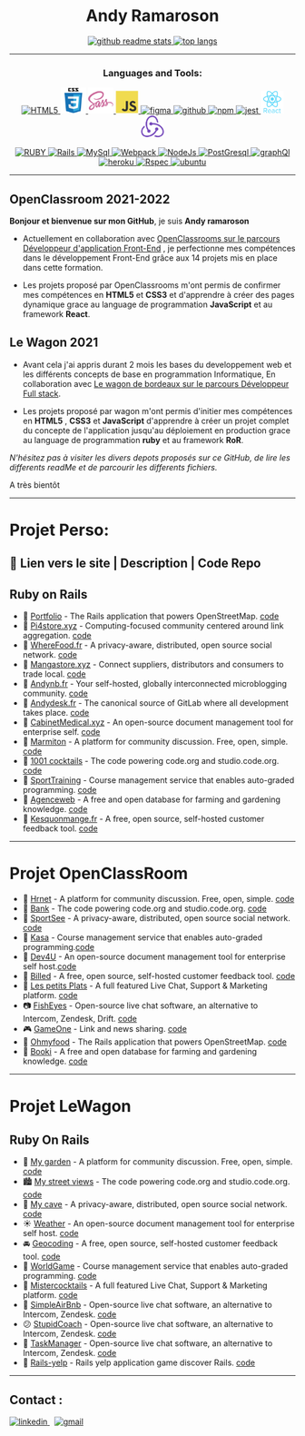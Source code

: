 <h1 align="middle">Andy Ramaroson</h1>
<p align="middle">
   <a href="https://github.com/AndyRama?tab=repositories">
	<img src="https://github-readme-stats.vercel.app/api?username=AndyRama&theme=vue&count_private=true&show_icons=true&hide=issues" alt="github readme stats" height="130"/>
   </a>
   <a href="https://github.com/AndyRama?tab=repositories">
	<img src="https://github-readme-stats.anuraghazra1.vercel.app/api/top-langs/?username=AndyRama&theme=vue&layout=compact" alt="top langs" height="130"/>
   </a>
</p>

---

<h3 align="middle">Languages and Tools:</h3>
<p align="center">
	<a href="https://developer.mozilla.org/fr/docs/Web/HTML" target="_blank" rel="noreferrer"> 
		<img src="https://www.vectorlogo.zone/logos/w3_html5/w3_html5-icon.svg" alt="HTML5" width="37" height="37" /> 
	</a>
	<a href="https://www.w3schools.com/css/" target="_blank" rel="noreferrer"> 
		<img src="https://raw.githubusercontent.com/devicons/devicon/master/icons/css3/css3-original-wordmark.svg" alt="css3" width="45" height="45" /> 
	</a>
 	<a href="https://sass-lang.com" target="_blank" rel="noreferrer"> 
   		<img src="https://raw.githubusercontent.com/devicons/devicon/master/icons/sass/sass-original.svg" alt="sass" width="45" height="45"/> 
 	</a>
 	<a href="https://developer.mozilla.org/en-US/docs/Web/JavaScript" target="_blank" rel="noreferrer"> 
  		<img src="https://raw.githubusercontent.com/devicons/devicon/master/icons/javascript/javascript-original.svg" alt="javascript" width="40" height="40"/> 
 	</a> 
 	<a href="https://www.figma.com/" target="_blank" rel="noreferrer"> 
  		<img src="https://www.vectorlogo.zone/logos/figma/figma-icon.svg" alt="figma" width="40" height="40"/> 
 	</a>
 	<a href="https://git-scm.com/" target="_blank" rel="noreferrer"> 
  		<img src="https://cdn.jsdelivr.net/gh/devicons/devicon/icons/github/github-original.svg" alt="github" width="40" height="40"/> 
 	</a> 
	<a href="https://www.npmjs.com/" target="_blank" rel="noreferrer"> 
  		<img src="https://www.vectorlogo.zone/logos/npmjs/npmjs-ar21.svg" alt="npm" width="40" height="40"/> 
 	</a>
	<a href="https://jestjs.io" target="_blank" rel="noreferrer"> 
  		<img src="https://www.vectorlogo.zone/logos/jestjsio/jestjsio-icon.svg" alt="jest" width="40" height="40"/> 
 	</a> 
 	<a href="https://reactjs.org/" target="_blank" rel="noreferrer"> 
  		<img src="https://raw.githubusercontent.com/devicons/devicon/master/icons/react/react-original-wordmark.svg" alt="react" width="40" height="40"/> 
 	</a> 
 	<a href="https://redux.js.org" target="_blank" rel="noreferrer"> 
  		<img src="https://raw.githubusercontent.com/devicons/devicon/master/icons/redux/redux-original.svg" alt="redux" width="40" height="40"/> 
 	</a> 
</p>
<p align="center">
	<a href="https://rubyonrails.org/" target="_blank" rel="noreferrer"> 
		<img src="https://www.vectorlogo.zone/logos/ruby-lang/ruby-lang-icon.svg" alt="RUBY" width="37" height="37" /> 
	</a>
        <a href="https://developer.mozilla.org/fr/docs/Web/HTML" target="_blank" rel="noreferrer">     
            <img src="https://cdn.jsdelivr.net/gh/devicons/devicon/icons/rails/rails-original-wordmark.svg" alt="Rails" width="40" height="40"/> 
 	</a>
	<a href="https://www.w3schools.com/css/" target="_blank" rel="noreferrer"> 
		<img src="https://cdn.jsdelivr.net/gh/devicons/devicon/icons/mysql/mysql-original.svg" alt="MySql" width="45" height="45" /> 
	</a>
 	<a href="https://jquery.com" rel="noreferrer"> 
   	     <img src="https://cdn.jsdelivr.net/gh/devicons/devicon/icons/webpack/webpack-original.svg" alt="Webpack" width="45" height="45"/> 
 	</a>
 	<a href="https://github.com" target="_blank" rel="noreferrer"> 
  		<img src="https://cdn.jsdelivr.net/gh/devicons/devicon/icons/nodejs/nodejs-original.svg" alt="NodeJs" width="40" height="40"/> 
 	</a>  	
	<a href="https://www.postgresql.org" target="_blank" rel="noreferrer"> 
  		<img src="https://www.vectorlogo.zone/logos/postgresql/postgresql-icon.svg" alt="PostGresql" width="40" height="40"/> 
 	</a>
	<a href="https://graphql.org" target="_blank" rel="noreferrer"> 
  		<img src="https://www.vectorlogo.zone/logos/graphql/graphql-icon.svg" alt="graphQl" width="40" height="40"/> 
 	</a> 
 	<a href="https://heroku.com/" target="_blank" rel="noreferrer"> 
  		<img src="https://www.vectorlogo.zone/logos/heroku/heroku-icon.svg" alt="heroku" width="40" height="40"/> 
 	</a>
	<a href="https://www.trello.com/" target="_blank" rel="noreferrer"> 
  		<img src="https://cdn.jsdelivr.net/gh/devicons/devicon/icons/rspec/rspec-original.svg" alt="Rspec" width="40" height="40"/> 
 	</a>
	<a href="https://ubuntu.com" target="_blank" rel="noreferrer"> 
  		<img src="https://www.vectorlogo.zone/logos/ubuntu/ubuntu-tile.svg" alt="ubuntu" width="40" height="40"/> 
 	</a> 
</p> 

** **
## OpenClassroom 2021-2022

<p><strong>Bonjour et bienvenue sur mon GitHub</strong>, je suis <strong>Andy ramaroson</strong></p>

  * Actuellement en collaboration avec [OpenClassrooms sur le parcours Développeur d'application Front-End](https://openclassrooms.com/fr/paths/516-developpeur-dapplication-javascript-react) , je perfectionne mes compétences dans le développement Front-End grâce aux 14 projets mis en place dans cette formation.
  
  * Les projets proposé par OpenClassrooms m'ont permis de confirmer mes compétences en **HTML5** et **CSS3** et d'apprendre à créer des pages dynamique grace au language de programmation **JavaScript** et au framework **React**.
       
## Le Wagon 2021  
  * Avant cela j'ai appris durant 2 mois les bases du developpement web et les différents concepts de base en programmation Informatique, En collaboration avec [Le wagon de bordeaux sur le parcours Développeur Full stack](https://www.lewagon.com/bordeaux). 
  
  * Les projets proposé par wagon m'ont permis d'initier mes compétences en **HTML5** , **CSS3** et  **JavaScript** d'apprendre à créer un projet complet du concepte de l'application jusqu'au déploiement en production grace au language de programmation **ruby** et au framework **RoR**.
     
  *N'hésitez pas à visiter les divers depots proposés sur ce GitHub, de lire les differents readMe et de parcourir les differents fichiers.*
 
 A très bientôt 
    
** **
# Projet Perso:
## 💼 Lien vers le site | Description  | Code Repo 

## Ruby on Rails
- 💼 [Portfolio](https://github.com/openstreetmap/openstreetmap-website) - The Rails application that powers OpenStreetMap. [code](https://github.com/AndyRama/rails-garden-manager)
- 🛒 [Pi4store.xyz](https://github.com/lobsters/lobsters) - Computing-focused community centered around link aggregation. [code](https://github.com/AndyRama/rails-garden-manager)
- 🍍 [WhereFood.fr](https://github.com/diaspora/diaspora) - A privacy-aware, distributed, open source social network. [code](https://github.com/AndyRama/rails-garden-manager)
- 🛒 [Mangastore.xyz](https://github.com/openfoodfoundation/openfoodnetwork) - Connect suppliers, distributors and consumers to trade local. [code](https://github.com/AndyRama/rails-garden-manager)
- 🏨 [Andynb.fr](https://github.com/tootsuite/mastodon) - Your self-hosted, globally interconnected microblogging community. [code](https://github.com/AndyRama/rails-garden-manager)
- 🏪 [Andydesk.fr](https://github.com/gitlabhq/gitlabhq) - The canonical source of GitLab where all development takes place. [code](https://github.com/AndyRama/rails-garden-manager)
- 🏪 [CabinetMedical.xyz](https://github.com/huacnlee/bluedoc) - An open-source document management tool for enterprise self. [code](https://github.com/AndyRama/rails-garden-manager)
- 🍉 [Marmiton](https://github.com/discourse/discourse) - A platform for community discussion. Free, open, simple. [code](https://github.com/AndyRama/rails-garden-manager)
- 🍷  [1001 cocktails](https://github.com/code-dot-org/code-dot-org) - The code powering code.org and studio.code.org. [code](https://github.com/AndyRama/rails-garden-manager)
- 💪 [SportTraining](https://github.com/autolab/Autolab) - Course management service that enables auto-graded programming. [code](https://github.com/AndyRama/rails-garden-manager)
- 💼 [Agenceweb](https://github.com/openfarmcc/OpenFarm) - A free and open database for farming and gardening knowledge. [code](https://github.com/AndyRama/rails-garden-manager)
- 🍑 [Kesquonmange.fr](https://github.com/riggraz/astuto) - A free, open source, self-hosted customer feedback tool. [code](https://github.com/AndyRama/rails-garden-manager)


---    
# Projet OpenClassRoom 
- 🏪 [Hrnet](https://github.com/AndyRama/AndyRamaroson_14_25112021) - A platform for community discussion. Free, open, simple. [code](https://github.com/AndyRama/rails-garden-manager)
- 🏦 [Bank](https://github.com/AndyRama/AndyRamaroson_13_25112021) - The code powering code.org and studio.code.org. [code](https://github.com/AndyRama/rails-garden-manager)
- 💪 [SportSee](https://github.com/AndyRama/AndyRamaroson_12_25112021) - A privacy-aware, distributed, open source social network. [code](https://github.com/AndyRama/rails-garden-manager) 
- 🏪 [Kasa](https://github.com/AndyRama/AndyRamaroson_11_25112021) - Course management service that enables auto-graded programming.[code](https://github.com/AndyRama/rails-garden-manager) 
- 💼 [Dev4U](https://github.com/huacnlee/bluedoc) - An open-source document management tool for enterprise self host.[code](https://github.com/AndyRama/rails-garden-manager) 
- 🎫 [Billed](https://github.com/AndyRama/AndyRamaroson_9_25112021) -  A free, open source, self-hosted customer feedback tool. [code](https://github.com/AndyRama/rails-garden-manager)
- 🥭 [Les petits Plats](https://github.com/AndyRama/AndyRamaroson_7_25112021) - A full featured Live Chat, Support & Marketing platform. [code](https://github.com/AndyRama/rails-garden-manager)
- 📷 [FishEyes](https://github.com/AndyRama/AndyRamaroson_6_25112021) - Open-source live chat software, an alternative to Intercom, Zendesk, Drift. [code](https://github.com/AndyRama/rails-garden-manager)
- 🎮 [GameOne](https://github.com/AndyRama/AndyRamaroson_4_25112021) - Link and news sharing. [code](https://github.com/AndyRama/rails-garden-manager) 
- 🍒 [Ohmyfood](https://github.com/AndyRama/AndyRamaroson_3_25112021) - The Rails application that powers OpenStreetMap. [code](https://github.com/AndyRama/rails-garden-manager)
- 🏨 [Booki](https://github.com/AndyRama/P2_ramaroson_booki) - A free and open database for farming and gardening knowledge. [code](https://github.com/AndyRama/rails-garden-manager)

---  
# Projet LeWagon

## Ruby On Rails
- 🌴 [My garden](https://github.com/AndyRama/rails-garden-manager) - A platform for community discussion. Free, open, simple. [code](https://github.com/AndyRama/rails-garden-manager)
- 🏙️ [My street views](https://github.com/AndyRama/My_Street_View) - The code powering code.org and studio.code.org. [code](https://github.com/AndyRama/rails-garden-manager) 
- 🛒 [My cave](https://github.com/AndyRama/andycave) - A privacy-aware, distributed, open source social network. [code](https://github.com/AndyRama/rails-garden-manager)
- ☀️ [Weather](https://github.com/huacnlee/bluedoc) - An open-source document management tool for enterprise self host. [code](https://github.com/AndyRama/rails-garden-manager) 
- 🚘 [Geocoding](https://github.com/riggraz/astuto) -  A free, open source, self-hosted customer feedback tool. [code](https://github.com/AndyRama/rails-garden-manager)
- 🎲 [WorldGame](https://github.com/autolab/Autolab) - Course management service that enables auto-graded programming. [code](https://github.com/AndyRama/rails-garden-manager) 
- 🍷  [Mistercocktails](https://github.com/chaskiq/chaskiq) - A full featured Live Chat, Support & Marketing platform. [code](https://github.com/AndyRama/rails-garden-manager)
- 🏨 [SimpleAirBnb](https://github.com/chatwoot/chatwoot) - Open-source live chat software, an alternative to Intercom, Zendesk. [code](https://github.com/AndyRama/rails-garden-manager)
- 😕 [StupidCoach](https://github.com/chatwoot/chatwoot) - Open-source live chat software, an alternative to Intercom, Zendesk. [code](https://github.com/AndyRama/rails-garden-manager)
- 📑 [TaskManager](https://github.com/chatwoot/chatwoot) - Open-source live chat software, an alternative to Intercom, Zendesk. [code](https://github.com/AndyRama/rails-garden-manager) 
- 🎰 [Rails-yelp](https://github.com/chatwoot/chatwoot) - Rails yelp application game discover Rails. [code](https://github.com/AndyRama/rails-garden-manager)

--- 

 ## Contact :
 <p>
 	<a href="https://www.linkedin.com/in/andy-ramaroson" target="_blank" rel="noreferrer noopener"> 
  		<img src="https://www.vectorlogo.zone/logos/linkedin/linkedin-icon.svg" alt="linkedin" width="30" height="30"/> 
 	</a>
	&nbsp;
 	<a href="mailto:andyramaroson@gmail.com" target="_blank" rel="noreferrer noopener"> 
  		<img src="https://www.vectorlogo.zone/logos/gmail/gmail-icon.svg" alt="gmail" width="30" height="30"/> 
	</a>
</p>
